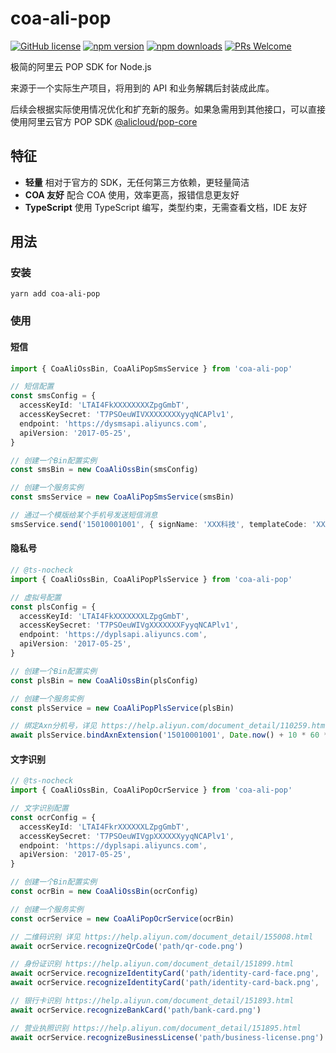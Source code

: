 # coa-ali-pop

[![GitHub license](https://img.shields.io/badge/license-MIT-green.svg?style=flat-square)](LICENSE)
[![npm version](https://img.shields.io/npm/v/coa-ali-pop.svg?style=flat-square)](https://www.npmjs.org/package/coa-ali-pop)
[![npm downloads](https://img.shields.io/npm/dm/coa-ali-pop.svg?style=flat-square)](http://npm-stat.com/charts.html?package=coa-ali-pop)
[![PRs Welcome](https://img.shields.io/badge/PRs-welcome-brightgreen.svg?style=flat-square)](https://github.com/coajs/coa-ali-pop/pulls)

极简的阿里云 POP SDK for Node.js

来源于一个实际生产项目，将用到的 API 和业务解耦后封装成此库。

后续会根据实际使用情况优化和扩充新的服务。如果急需用到其他接口，可以直接使用阿里云官方 POP SDK [@alicloud/pop-core](https://github.com/aliyun/openapi-core-nodejs-sdk)

## 特征

- **轻量** 相对于官方的 SDK，无任何第三方依赖，更轻量简洁
- **COA 友好** 配合 COA 使用，效率更高，报错信息更友好
- **TypeScript** 使用 TypeScript 编写，类型约束，无需查看文档，IDE 友好

## 用法

### 安装

```shell
yarn add coa-ali-pop
```

### 使用

#### 短信

```typescript
import { CoaAliOssBin, CoaAliPopSmsService } from 'coa-ali-pop'

// 短信配置
const smsConfig = {
  accessKeyId: 'LTAI4FkXXXXXXXXZpgGmbT',
  accessKeySecret: 'T7PSOeuWIVXXXXXXXXyyqNCAPlv1',
  endpoint: 'https://dysmsapi.aliyuncs.com',
  apiVersion: '2017-05-25',
}

// 创建一个Bin配置实例
const smsBin = new CoaAliOssBin(smsConfig)

// 创建一个服务实例
const smsService = new CoaAliPopSmsService(smsBin)

// 通过一个模版给某个手机号发送短信消息
smsService.send('15010001001', { signName: 'XXX科技', templateCode: 'XXXXXX', param: { name: '张三' } })
```

#### 隐私号

```typescript
// @ts-nocheck
import { CoaAliOssBin, CoaAliPopPlsService } from 'coa-ali-pop'

// 虚拟号配置
const plsConfig = {
  accessKeyId: 'LTAI4FkXXXXXXXLZpgGmbT',
  accessKeySecret: 'T7PSOeuWIVgXXXXXXXFyyqNCAPlv1',
  endpoint: 'https://dyplsapi.aliyuncs.com',
  apiVersion: '2017-05-25',
}

// 创建一个Bin配置实例
const plsBin = new CoaAliOssBin(plsConfig)

// 创建一个服务实例
const plsService = new CoaAliPopPlsService(plsBin)

// 绑定Axn分机号，详见 https://help.aliyun.com/document_detail/110259.html
await plsService.bindAxnExtension('15010001001', Date.now() + 10 * 60 * 100)
```

#### 文字识别

```typescript
// @ts-nocheck
import { CoaAliOssBin, CoaAliPopOcrService } from 'coa-ali-pop'

// 文字识别配置
const ocrConfig = {
  accessKeyId: 'LTAI4FkrXXXXXXLZpgGmbT',
  accessKeySecret: 'T7PSOeuWIVgpXXXXXXyyqNCAPlv1',
  endpoint: 'https://dyplsapi.aliyuncs.com',
  apiVersion: '2017-05-25',
}

// 创建一个Bin配置实例
const ocrBin = new CoaAliOssBin(ocrConfig)

// 创建一个服务实例
const ocrService = new CoaAliPopOcrService(ocrBin)

// 二维码识别 详见 https://help.aliyun.com/document_detail/155008.html
await ocrService.recognizeQrCode('path/qr-code.png')

// 身份证识别 https://help.aliyun.com/document_detail/151899.html
await ocrService.recognizeIdentityCard('path/identity-card-face.png', 'face')
await ocrService.recognizeIdentityCard('path/identity-card-back.png', 'back')

// 银行卡识别 https://help.aliyun.com/document_detail/151893.html
await ocrService.recognizeBankCard('path/bank-card.png')

// 营业执照识别 https://help.aliyun.com/document_detail/151895.html
await ocrService.recognizeBusinessLicense('path/business-license.png')
```
